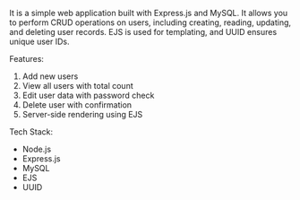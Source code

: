 It is a simple web application built with Express.js and MySQL. It allows you to perform CRUD operations on users, including creating, reading, updating, and deleting user records. EJS is used for templating, and UUID ensures unique user IDs.

Features:
  1. Add new users
  2. View all users with total count
  3. Edit user data with password check
  4. Delete user with confirmation
  5. Server-side rendering using EJS

Tech Stack:
  - Node.js
  - Express.js
  - MySQL
  - EJS
  - UUID
